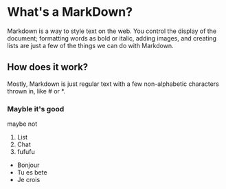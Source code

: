What's a MarkDown? 
==================

Markdown is a way to style text on the web. You control the display of the document; formatting words as bold or italic, adding images, and creating lists are just a few of the things we can do with Markdown.

How does it work?
------------------

Mostly, Markdown is just regular text with a few non-alphabetic characters thrown in, like # or *.

### Mayble it's good
 maybe not
1. List
2. Chat
3. fufufu

* Bonjour
* Tu es bete
* Je crois
